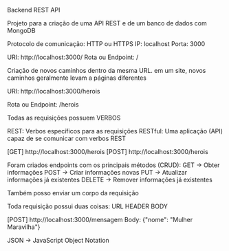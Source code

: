 Backend REST API

Projeto para a criação de uma API REST e de um banco de dados com MongoDB

Protocolo de comunicação: HTTP ou HTTPS IP: localhost Porta: 3000

URI: http://localhost:3000/ Rota ou Endpoint: /

Criação de novos caminhos dentro da mesma URL. em um site, novos caminhos geralmente levam a páginas diferentes

URI: http://localhost:3000/herois

Rota ou Endpoint: /herois

Todas as requisições possuem VERBOS

REST: Verbos específicos para as requisições RESTful: Uma aplicação (API) capaz de se comunicar com verbos REST

[GET] http://localhost:3000/herois
[POST] http://localhost:3000/herois

Foram criados endpoints com os principais métodos (CRUD):
GET -> Obter informações 
POST -> Criar informações novas 
PUT -> Atualizar informações já existentes 
DELETE -> Remover informações já existentes

Também posso enviar um corpo da requisição

Toda requisição possui duas coisas: URL HEADER BODY

[POST] http://localhost:3000/mensagem Body: {"nome": "Mulher Maravilha"}

JSON -> JavaScript Object Notation
